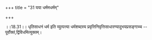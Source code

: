 +++
title = "31 यया धर्ममधर्मम्"

+++
  
  
।।18.31।। धृतिसाधनं धर्म इति व्युत्पत्त्या धर्मशब्दस्य
प्रवृत्तिनिवृत्तिसाधारण्यादुभयप्रसङ्गाच्च --
पूर्वोक्तं,द्विविधमित्युक्तम्।  
  
